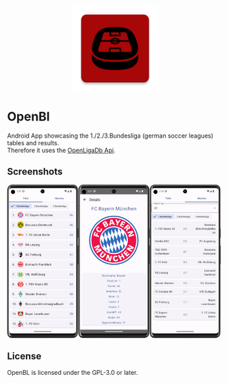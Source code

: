 <div align="center">
<img src="app/src/main/res/mipmap-xxxhdpi/ic_launcher.png" height=200 width=200>
</div>

# OpenBl
Android App showcasing the 1./2./3.Bundesliga (german soccer leagues) tables and results.    
Therefore it uses the [OpenLigaDb Api](https://github.com/OpenLigaDB/OpenLigaDB-Samples).

## Screenshots
<div style="display: flex">
<img src="fastlane/metadata/android/en-US/images/phoneScreenshots/1_Table.png" width="33%">
<img src="fastlane/metadata/android/en-US/images/phoneScreenshots/2_ClubView.png" width="33%">
<img src="fastlane/metadata/android/en-US/images/phoneScreenshots/3_MatchDay.png" width="33%">
</div>

## License
OpenBL is licensed under the GPL-3.0 or later.
